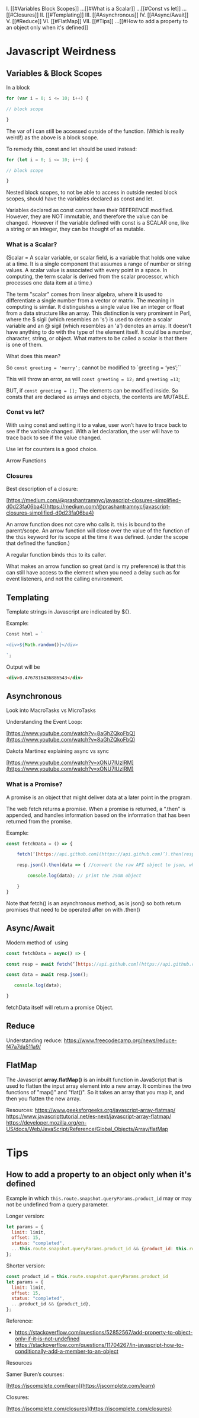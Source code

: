 I. [[#Variables Block Scopes]]
...[[#What is a Scalar]]
...[[#Const vs let]]
...[[#Closures]]
II. [[#Templating]]
III. [[#Asynchronous]]
IV. [[#Async/Await]]
V. [[#Reduce]]
VI. [[#FlatMap]]
VII. [[#Tips]]
...[[#How to add a property to an object only when it's defined]]

# Javascript Weirdness

## Variables & Block Scopes

In a block

```js
for (var i = 0; i <= 10; i++) {

// block scope

}
```

The var of i can still be accessed outside of the function. (Which is really weird!) as the above is a block scope.

To remedy this, const and let should be used instead:

```js
for (let i = 0; i <= 10; i++) {

// block scope

}
```

Nested block scopes, to not be able to access in outside nested block scopes, should have the variables declared as const and let.

Variables declared as const cannot have their REFERENCE modified. However, they are NOT immutable, and therefore the value can be changed.  However if the variable defined with const is a SCALAR one, like a string or an integer, they can be thought of as mutable.

### What is a Scalar?

(Scalar = A scalar variable, or scalar field, is a variable that holds one value at a time. It is a single component that assumes a range of number or string values. A scalar value is associated with every point in a space. In computing, the term scalar is derived from the scalar processor, which processes one data item at a time.)

The term "scalar" comes from linear algebra, where it is used to differentiate a single number from a vector or matrix. The meaning in computing is similar. It distinguishes a single value like an integer or float from a data structure like an array. This distinction is very prominent in Perl, where the $ sigil (which resembles an 's') is used to denote a scalar variable and an @ sigil (which resembles an 'a') denotes an array. It doesn't have anything to do with the type of the element itself. It could be a number, character, string, or object. What matters to be called a scalar is that there is one of them.

What does this mean?

So `const greeting = ‘merry’;` cannot be modified to `greeting = ‘yes’;``

This will throw an error, as will `const greeting = 12;` and `greeting =13`;

BUT, if `const greeting = [];` The elements can be modified inside. So consts that are declared as arrays and objects, the contents are MUTABLE.

### Const vs let?

With using const and setting it to a value, user won’t have to trace back to see if the variable changed. With a let declaration, the user will have to trace back to see if the value changed.

Use let for counters is a good choice.

Arrow Functions

### Closures

Best description of a closure:

[https://medium.com/@prashantramnyc/javascript-closures-simplified-d0d23fa06ba4](https://medium.com/@prashantramnyc/javascript-closures-simplified-d0d23fa06ba4)

An arrow function does not care who calls it. `this` is bound to the parent/scope. An arrow function will close over the value of the function of the `this` keyword for its scope at the time it was defined. (under the scope that defined the function.)

A regular function binds `this` to its caller.

What makes an arrow function so great (and is my preference) is that this can still have access to the element when you need a delay such as for event listeners, and not the calling environment.

## Templating

Template strings in Javascript are indicated by ${}.

Example:

```js
Const html = `

<div>${Math.random()}</div>

`;
```

Output will be

```html
<div>0.4767816436886543</div>
```

## Asynchronous

Look into MacroTasks vs MicroTasks

Understanding the Event Loop:

[https://www.youtube.com/watch?v=8aGhZQkoFbQ](https://www.youtube.com/watch?v=8aGhZQkoFbQ)

Dakota Martinez explaining async vs sync

[https://www.youtube.com/watch?v=xONU7lUzIRM](https://www.youtube.com/watch?v=xONU7lUzIRM)

### What is a Promise?

A promise is an object that might deliver data at a later point in the program.

The web fetch returns a promise. When a promise is returned, a “.then” is appended, and handles information based on the information that has been returned from the promise.

Example:

```js
const fetchData = () => {

    fetch(‘[https://api.github.com](https://api.github.com)’).then(resp => { // returns the raw API object

    resp.json().then(data => { //convert the raw API object to json, which then returns the data in JSON format

        console.log(data); // print the JSON object

    }
}
```

Note that fetch() is an asynchronous method, as is json() so both return promises that need to be operated after on with .then()

## Async/Await

Modern method of  using

```js
const fetchData = async() => {

const resp = await fetch(‘[https://api.github.com](https://api.github.com)’);

const data = await resp.json();

   console.log(data);

}
```

fetchData itself will return a promise Object.

## Reduce

Understanding reduce:
https://www.freecodecamp.org/news/reduce-f47a7da511a9/

## FlatMap
The Javascript **array.flatMap()** is an inbuilt function in JavaScript that is used to flatten the input array element into a new array. It combines the two functions of "map()" and "flat()". So it takes an array that you map it, and then you flatten the new array.

Resources:
https://www.geeksforgeeks.org/javascript-array-flatmap/
https://www.javascripttutorial.net/es-next/javascript-array-flatmap/
https://developer.mozilla.org/en-US/docs/Web/JavaScript/Reference/Global_Objects/Array/flatMap

# Tips
## How to add a property to an object only when it's defined

Example in which `this.route.snapshot.queryParams.product_id` may or may not be undefined from a query parameter.

Longer version:
```javascript
let params = {
  limit: limit,
  offset: 15,
  status: "completed",
  ...this.route.snapshot.queryParams.product_id && {product_id: this.route.snapshot.queryParams.product_id},
};
```

Shorter version:
```javascript
const product_id = this.route.snapshot.queryParams.product_id
let params = {
  limit: limit,
  offset: 15,
  status: "completed",
  ...product_id && {product_id},
};
```

Reference: 
- https://stackoverflow.com/questions/52852567/add-property-to-object-only-if-it-is-not-undefined
- https://stackoverflow.com/questions/11704267/in-javascript-how-to-conditionally-add-a-member-to-an-object

Resources

Samer Buren’s courses:

[https://jscomplete.com/learn](https://jscomplete.com/learn)

Closures:

[https://jscomplete.com/closures](https://jscomplete.com/closures)
